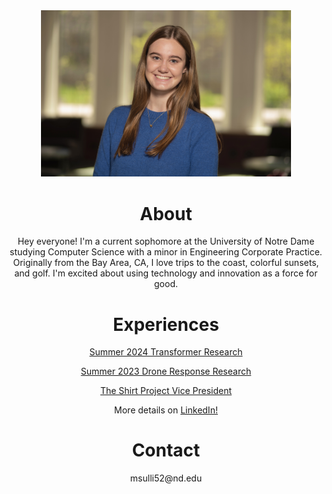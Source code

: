 
<div align="center">
  
  <img src="MollySullivanHeadshot.jpg" alt="Molly Sullivan" width="400"/>

  <h1>About</h1>

  <p>Hey everyone! I'm a current sophomore at the University of Notre Dame studying Computer Science with a minor in Engineering Corporate Practice. Originally from the Bay Area, CA, I love trips to the coast, colorful sunsets, and golf. I'm excited about using technology and innovation as a force for good. </p>

  <h1>Experiences</h1>

  <p><a href="https://niemierlab.nd.edu/">Summer 2024 Transformer Research</a></p>
  <p><a href="https://www.linkedin.com/feed/update/urn:li:activity:7092565379205492736/">Summer 2023 Drone Response Research</a></p>
  <p><a href="https://theshirt.nd.edu/">The Shirt Project Vice President</a></p>
  <p>More details on <a href="https://www.linkedin.com/in/molly-sullivan-nd/">LinkedIn!</a></p>

  <h1>Contact</h1>
  <p>msulli52@nd.edu</p>

</div>
